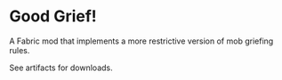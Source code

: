 Good Grief!
===========

A Fabric mod that implements a more restrictive version of mob griefing rules.

See artifacts for downloads.
